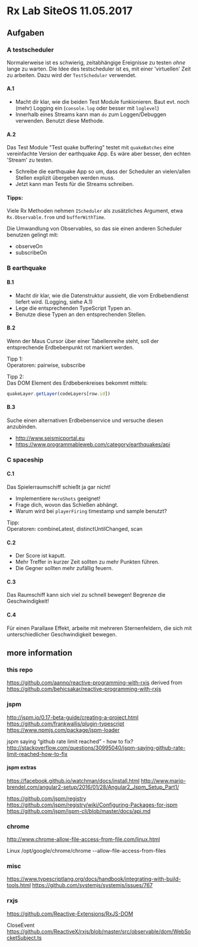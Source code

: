 # Rx Lab SiteOS 11.05.2017

## Aufgaben

### A testscheduler

Normalerweise ist es schwierig, zeitabhängige Ereignisse zu testen _ohne_ lange
zu warten. Die Idee des testscheduler ist es, mit einer 'virtuellen' Zeit zu
arbeiten. Dazu wird der `TestScheduler` verwendet.

#### A.1

* Macht dir klar, wie die beiden Test Module funkionieren. Baut evt. noch (mehr)
  Logging ein (`console.log` oder besser mit `loglevel`)
* Innerhalb eines Streams kann man `do` zum Loggen/Debuggen verwenden. Benutzt
  diese Methode.
  
#### A.2

Das Test Module "Test quake buffering" testet mit `quakeBatches` eine
vereinfachte Version der earthquake App. Es wäre aber besser, den echten
'Stream' zu testen.

* Schreibe die earthquake App so um, dass der Scheduler an vielen/allen
  Stellen explizit übergeben werden muss.
* Jetzt kann man Tests für die Streams schreiben.

#### Tipps:
Viele Rx Methoden nehmen `IScheduler` als zusätzliches Argument, etwa 
`Rx.Observable.from` und `bufferWithTime`.

Die Umwandlung von Observables, so das sie einen anderen Scheduler benutzen
gelingt mit:

* observeOn
* subscribeOn

### B earthquake

#### B.1

* Macht dir klar, wie die Datenstruktur aussieht, die vom Erdbebendienst
  liefert wird. (Logging, siehe A.1)
* Lege die entsprechenden TypeScript Typen an.
* Benutze diese Typen an den entsprechenden Stellen.

#### B.2
Wenn der Maus Cursor über einer Tabellenreihe steht, soll der entsprechende
Erdbebenpunkt rot markiert werden.

Tipp 1: <br/>
Operatoren: pairwise, subscribe

Tipp 2: <br/>
Das DOM Element des Erdbebenkreises bekommt mittels:
```typescript
quakeLayer.getLayer(codeLayers[row.id])
```

#### B.3
Suche einen alternativen Erdbebenservice und versuche diesen anzubinden.

* http://www.seismicportal.eu
* https://www.programmableweb.com/category/earthquakes/api

### C spaceship

#### C.1

Das Spielerraumschiff schießt ja gar nicht!

* Implementiere `HeroShots` geeignet!
* Frage dich, wovon das Schießen abhängt.
* Warum wird bei `playerFiring` timestamp und sample benutzt?

Tipp: <br/>
Operatoren: combineLatest, distinctUntilChanged, scan

#### C.2

* Der Score ist kaputt.
* Mehr Treffer in kurzer Zeit sollten zu mehr Punkten führen.
* Die Gegner sollten mehr zufällig feuern.

#### C.3

Das Raumschiff kann sich viel zu schnell bewegen! Begrenze die Geschwindigkeit!

#### C.4

Für einen Parallaxe Effekt, arbeite mit mehreren Sternenfeldern, die sich mit
unterschiedlicher Geschwindigkeit bewegen.

## more information

### this repo
https://github.com/aanno/reactive-programming-with-rxjs derived from
https://github.com/behicsakar/reactive-programming-with-rxjs

### jspm
http://jspm.io/0.17-beta-guide/creating-a-project.html
https://github.com/frankwallis/plugin-typescript
https://www.npmjs.com/package/jspm-loader

jspm saying “github rate limit reached” - how to fix?
http://stackoverflow.com/questions/30995040/jspm-saying-github-rate-limit-reached-how-to-fix

#### jspm extras
https://facebook.github.io/watchman/docs/install.html
http://www.mario-brendel.com/angular2-setup/2016/01/28/Angular2_Jspm_Setup_Part1/

https://github.com/jspm/registry
https://github.com/jspm/registry/wiki/Configuring-Packages-for-jspm
https://github.com/jspm/jspm-cli/blob/master/docs/api.md

### chrome
http://www.chrome-allow-file-access-from-file.com/linux.html

Linux
/opt/google/chrome/chrome --allow-file-access-from-files

### misc
https://www.typescriptlang.org/docs/handbook/integrating-with-build-tools.html
https://github.com/systemjs/systemjs/issues/767

### rxjs
https://github.com/Reactive-Extensions/RxJS-DOM

CloseEvent
https://github.com/ReactiveX/rxjs/blob/master/src/observable/dom/WebSocketSubject.ts
